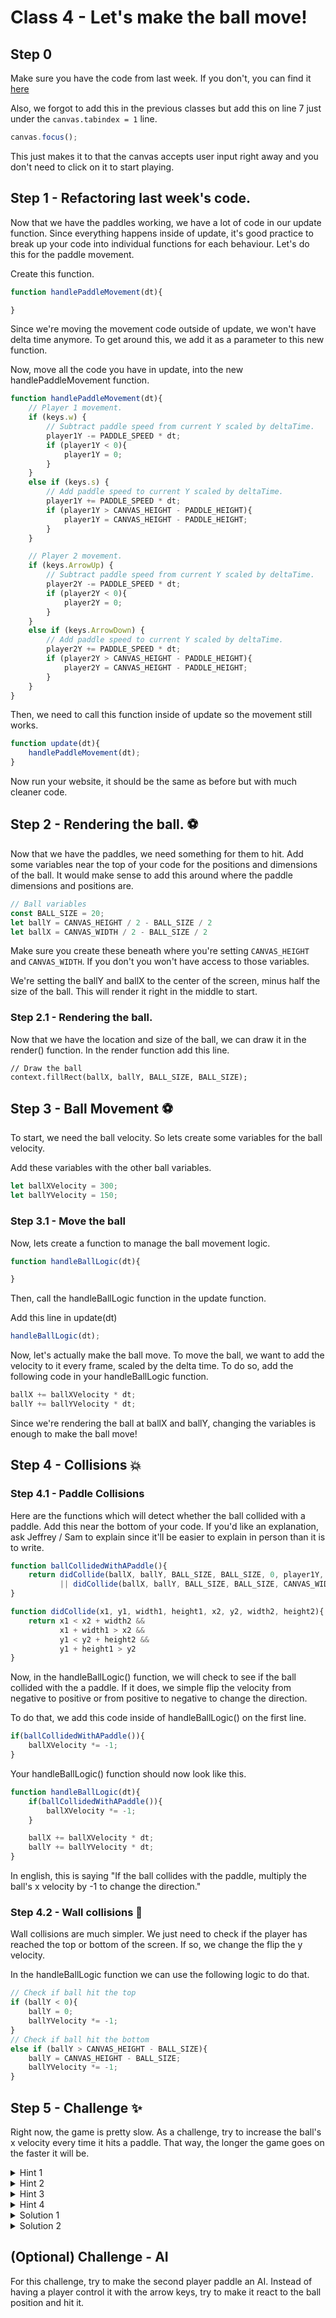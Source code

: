 # Class 4 - Let's make the ball move!

## Step 0
Make sure you have the code from last week. If you don't, you can find it [here](../code/Pong-2/pong.js)

Also, we forgot to add this in the previous classes but add this on line 7 just under the `canvas.tabindex = 1` line.

```js
canvas.focus();
```
This just makes it to that the canvas accepts user input right away and you don't need to click on it to start playing.

## Step 1 - Refactoring last week's code.
Now that we have the paddles working, we have a lot of code in our update function. Since everything happens inside of update, it's good practice to break up your code into individual functions for each behaviour. Let's do this for the paddle movement.

Create this function.
```js
function handlePaddleMovement(dt){

}
```
Since we're moving the movement code outside of update, we won't have delta time anymore. To get around this, we add it as a parameter to this new function.

Now, move all the code you have in update, into the new handlePaddleMovement function.
```js
function handlePaddleMovement(dt){
    // Player 1 movement.
    if (keys.w) {
        // Subtract paddle speed from current Y scaled by deltaTime.
        player1Y -= PADDLE_SPEED * dt;
        if (player1Y < 0){
            player1Y = 0;
        }
    }
    else if (keys.s) {
        // Add paddle speed to current Y scaled by deltaTime.
        player1Y += PADDLE_SPEED * dt;
        if (player1Y > CANVAS_HEIGHT - PADDLE_HEIGHT){
            player1Y = CANVAS_HEIGHT - PADDLE_HEIGHT;
        }
    }

    // Player 2 movement.
    if (keys.ArrowUp) {
        // Subtract paddle speed from current Y scaled by deltaTime.
        player2Y -= PADDLE_SPEED * dt;
        if (player2Y < 0){
            player2Y = 0;
        }
    }
    else if (keys.ArrowDown) {
        // Add paddle speed to current Y scaled by deltaTime.
        player2Y += PADDLE_SPEED * dt;
        if (player2Y > CANVAS_HEIGHT - PADDLE_HEIGHT){
            player2Y = CANVAS_HEIGHT - PADDLE_HEIGHT;
        }
    }
}
```

Then, we need to call this function inside of update so the movement still works.

```js
function update(dt){
    handlePaddleMovement(dt);
}
```

Now run your website, it should be the same as before but with much cleaner code.

## Step 2 - Rendering the ball. ⚽
Now that we have the paddles, we need something for them to hit. Add some variables near the top of your code for the positions and dimensions of the ball. It would make sense to add this around where the paddle dimensions and positions are.

```js
// Ball variables
const BALL_SIZE = 20;
let ballY = CANVAS_HEIGHT / 2 - BALL_SIZE / 2
let ballX = CANVAS_WIDTH / 2 - BALL_SIZE / 2
```
Make sure you create these beneath where you're setting `CANVAS_HEIGHT` and `CANVAS_WIDTH`. If you don't you won't have access to those variables.

We're setting the ballY and ballX to the center of the screen, minus half the size of the ball. This will render it right in the middle to start.

### Step 2.1 - Rendering the ball.
Now that we have the location and size of the ball, we can draw it in the render() function. In the render function add this line.

```
// Draw the ball
context.fillRect(ballX, ballY, BALL_SIZE, BALL_SIZE);
```

## Step 3 - Ball Movement ⚽
To start, we need the ball velocity. So lets create some variables for the ball velocity.

Add these variables with the other ball variables.
```js
let ballXVelocity = 300;
let ballYVelocity = 150;
```

### Step 3.1 - Move the ball
Now, lets create a function to manage the ball movement logic.
```js
function handleBallLogic(dt){

}
```

Then, call the handleBallLogic function in the update function.

Add this line in update(dt)

```js
handleBallLogic(dt);
```

Now, let's actually make the ball move. To move the ball, we want to add the velocity to it every frame, scaled by the delta time. To do so, add the following code in your handleBallLogic function.

```js
ballX += ballXVelocity * dt;
ballY += ballYVelocity * dt;
```

Since we're rendering the ball at ballX and ballY, changing the variables is enough to make the ball move!

## Step 4 - Collisions 💥

### Step 4.1 - Paddle Collisions
Here are the functions which will detect whether the ball collided with a paddle. Add this near the bottom of your code. If you'd like an explanation, ask Jeffrey / Sam to explain since it'll be easier to explain in person than it is to write.

```js
function ballCollidedWithAPaddle(){
    return didCollide(ballX, ballY, BALL_SIZE, BALL_SIZE, 0, player1Y, PADDLE_WIDTH, PADDLE_HEIGHT) 
           || didCollide(ballX, ballY, BALL_SIZE, BALL_SIZE, CANVAS_WIDTH - PADDLE_WIDTH, player2Y, PADDLE_WIDTH, PADDLE_HEIGHT) 
}

function didCollide(x1, y1, width1, height1, x2, y2, width2, height2){
    return x1 < x2 + width2 &&
           x1 + width1 > x2 &&
           y1 < y2 + height2 &&
           y1 + height1 > y2
}
```

Now, in the handleBallLogic() function, we will check to see if the ball collided with the a paddle. If it does, we simple flip the velocity from negative to positive or from positive to negative to change the direction.

To do that, we add this code inside of handleBallLogic() on the first line.

```js
if(ballCollidedWithAPaddle()){
    ballXVelocity *= -1;
}
```

Your handleBallLogic() function should now look like this.

```js
function handleBallLogic(dt){
    if(ballCollidedWithAPaddle()){
        ballXVelocity *= -1;
    }

    ballX += ballXVelocity * dt;
    ballY += ballYVelocity * dt;
}
```

In english, this is saying "If the ball collides with the paddle, multiply the ball's x velocity by -1 to change the direction."

### Step 4.2 - Wall collisions 🧱
Wall collisions are much simpler. We just need to check if the player has reached the top or bottom of the screen. If so, we change the flip the y velocity.

In the handleBallLogic function we can use the following logic to do that.

```js
// Check if ball hit the top
if (ballY < 0){
    ballY = 0;
    ballYVelocity *= -1;
}
// Check if ball hit the bottom
else if (ballY > CANVAS_HEIGHT - BALL_SIZE){
    ballY = CANVAS_HEIGHT - BALL_SIZE;
    ballYVelocity *= -1;
}
```

## Step 5 - Challenge ✨
Right now, the game is pretty slow. As a challenge, try to increase the ball's x velocity every time it hits a paddle. That way, the longer the game goes on the faster it will be.

<details> 
  <summary>Hint 1</summary>
   You want to increase the ball speed when you change the ball's direction.
</details>
<details> 
  <summary>Hint 2</summary>
   If you're adding to the speed, adding to a negative speed will make the ball move slower.
</details>
<details> 
  <summary>Hint 3</summary>
   Check if the speed is negative or positive and add / subtract some value accordingly.
</details>
<details> 
  <summary>Hint 4</summary>
   You may want to multiply the ball's speed by a value like 1.1 to increase it regardless of the velocity's sign.
</details>
<details> 
  <summary>Solution 1</summary>
   Replace the following in handleBallLogic

```js
if(ballCollidedWithAPaddle()){
    ballXVelocity *= -1;
}
```

With this

```js
if(ballCollidedWithAPaddle()){
    ballXVelocity *= -1.1;
}
```

</details>
<details> 
  <summary>Solution 2</summary>
   In the if statement where you check if the ball collided with the paddle, change it to this.

```js
if(ballCollidedWithAPaddle()){
    ballXVelocity *= -1;

    if (ballXVelocity > 0)
        ballXVelocity += 30;
    else
        ballXVelocity -= 30;
}
```

</details>

## (Optional) Challenge - AI
For this challenge, try to make the second player paddle an AI. Instead of having a player control it with the arrow keys, try to make it react to the ball position and hit it.
